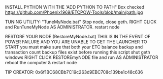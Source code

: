 INSTALL PYTHON WITH THE 'ADD PYTHON TO PATH" Box checked
https://github.com/Phoenix1969/ETCPOW-Tools/blob/main/path.jpg

TUNING UTILITY: "TuneMyNode.bat"
Stop node, close geth.
RIGHT CLICK and RunTuneMyNode AS ADMINISTRATOR.
restart node

RESTORE YOUR NODE (RestoreMyNode.bat)
THIS IS IN THE EVENT OF POWER FAILURE AND YOU ARE UNABLE TO GET THE LAUNCHER TO START
you must make sure that both your ETC balance backup and transaction count backup files exist before running this script
shut geth windows
RIGHT CLICK RESTOREmyNODE file and run AS ADMINISTRATOR
reboot the computer & restart node


TIP CREATOR: 0x6f1BC68CBb7C19c263d9EBC708c139be1c48c636
